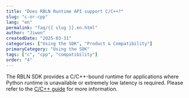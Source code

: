 ```yaml
---
title: "Does RBLN Runtime API support C/C++?"
slug: "c-or-cpp"
lang: "en"
permalink: "faq/{{ slug }}.en.html"
author: "Jiwon"
createdDate: "2025-03-31"          
categories: ["Using the SDK", "Product & Compatibility"]
primaryCategory: "Using the SDK"                    
tags: ["c", "cpp", "compatibility"]
order: "4"           
---
```


The RBLN SDK provides a C/C++-bound runtime for applications where Python runtime is unavailable or extremely low latency is required.
Please refer to the <a href="https://docs.rbln.ai/en/software/api/language_binding/c/installation.html" class="underline" target="_blank">C/C++ guide</a> for more information.